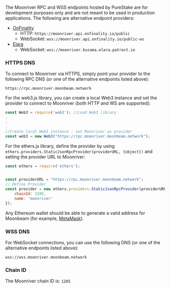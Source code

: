 
The Moonriver RPC and WSS endpoints hosted by PureStake are for development purposes only and are not meant to be used in production applications. The following are alternative endpoint providers:

- [OnFinality](https://onfinality.io/)
  - HTTP: `https://moonriver.api.onfinality.io/public`
  - WebSocket: `wss://moonriver.api.onfinality.io/public-ws`
- [Elara](https://elara.patract.io/)
  - WebSocket: `wss://moonriver.kusama.elara.patract.io`

### HTTPS DNS

To connect to Moonriver via HTTPS, simply point your provider to the following RPC DNS (or one of the alternative endpoints listed above):

```
https://rpc.moonriver.moonbeam.network
```

For the web3.js library, you can create a local Web3 instance and set the provider to connect to Moonriver (both HTTP and WS are supported):

```js
const Web3 = require('web3'); //Load Web3 library
.
.
.
//Create local Web3 instance - set Moonriver as provider
const web3 = new Web3("https://rpc.moonriver.moonbeam.network"); 
```
For the ethers.js library, define the provider by using `ethers.providers.StaticJsonRpcProvider(providerURL, {object})` and setting the provider URL to Moonriver:

```js
const ethers = require('ethers');


const providerURL = "https://rpc.moonriver.moonbeam.network";
// Define Provider
const provider = new ethers.providers.StaticJsonRpcProvider(providerURL, {
    chainId: 1285,
    name: 'moonriver'
});
```

Any Ethereum wallet should be able to generate a valid address for Moonbeam (for example, [MetaMask](https://metamask.io/)).

### WSS DNS

For WebSocket connections, you can use the following DNS (or one of the alternative endpoints listed above):

```
wss://wss.moonriver.moonbeam.network
```

### Chain ID

The Moonriver chain ID is: `1285`
